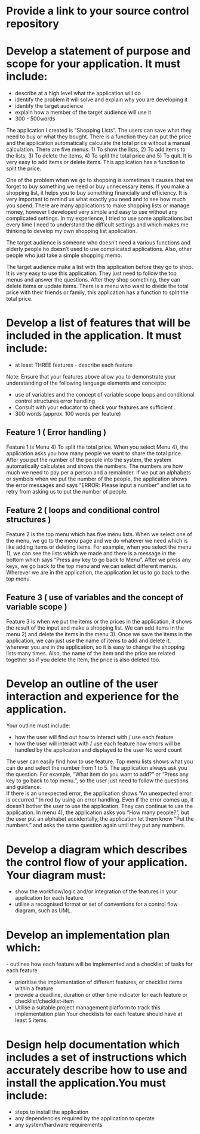 # Provide a link to your source control repository

# Develop a statement of purpose and scope for your application. It must include:
-  describe at a high level what the application will do
-  identify the problem it will solve and explain why you are developing it
- identify the target audience
- explain how a member of the target audience will use it
-   300 - 500words

The application I created is “Shopping Lists”. The users can save what they need to buy or what they bought. There is a function they can put the price and the application automatically calculate the total price without a manual calculation. There are five menus. 1) To show the lists, 2) To add items to the lists, 3) To delete the items, 4) To split the total price and 5) To quit. It is very easy to add items or delete items. This application has a function to split the price. 

One of the problem when we go to shopping is sometimes it causes that we forget to buy something we need or buy unnecessary items. If you make a shopping list, it helps you to buy something financially and efficiency. It is very important to remind us what exactly you need and to see how much you spend. There are many applications to make shopping lists or manage money, however I developed very simple and easy to use without any complicated settings. In my experience, I tried to use some applications but every time I need to understand the difficult settings and which makes me thinking to develop my own shopping list application.

The target audience is someone who doesn’t need a various functions and elderly people ho doesn’t used to use complicated applications. Also, other people who just take a simple shopping memo. 

The target audience make a list with this application before they go to shop. It is very easy to use this application. They just need to follow the top menus and answer the questions. After they shop something, they can delete items or update items.  There is a menu who want to divide the total price with their friends or family, this application has a function to split the total price. 


# Develop a list of features that will be included in the application. It must include:
- at least THREE features
- describe each feature

Note: Ensure that your features above allow you to demonstrate your understanding of the following language elements and concepts:
- use of variables and the concept of variable scope 
loops and conditional control structures
 error handling
- Consult with your educator to check your features are sufficient .
- 300 words (approx. 100 words per feature)

## Feature 1 ( Error handling )
Feature 1 is Menu 4) To split the total price. When you select Menu 4), the application asks you how many people we want to share the total price. After you put the number of the people into the system, the system automatically calculates and shows the numbers. The numbers are how much we need to pay per a person and a remainder. If we put an alphabets or symbols when we put the number of the people, the application shows the error messages and says “ERROR: Please input a number” and let us to retry from asking us to put the number of people.

## Feature 2 ( loops and conditional control structures )
Feature 2 is the top menu which has five menu lists. When we select one of the menu, we go to the menu page and we do whatever we need which is like adding items or deleting items. For example, when you select the menu 1), we can see the lists which we made and there is a message in the bottom which says “Press any key to go back to Menu”. After we press any keys, we go back to the  top menu and we can select different menus. Wherever we are in the application, the application let us to go back to the top menu.

## Feature 3 ( use of variables and the concept of variable scope )
Feature 3 is when we put the items or the prices in the application, it shows the result of the input and make a shopping list. We can add items in the menu 2) and delete the items in the menu 3). Once we save the items in the application, we can just use the name of items to add and delete it. wherever you are in the application, so it is easy to change the shopping lists many times. Also, the name of the item and the price are related together so if you delete the item, the price is also deleted too. 

# Develop an outline of the user interaction and experience for the application.
Your outline must include:
- how the user will find out how to interact with / use each feature
- how the user will interact with / use each feature
how errors will be handled by the application and displayed to the user
No word count

The user can easily find how to use feature. Top menu lists shows what you can do and select the number from 1 to 5. The application always ask you the question. For example, “What item do you want to add?” or “Press any key to go back to top menu.”, so the user just need to follow the questions and guidance.  
If there is an unexpected error, the application shows “An unexpected error is occurred.” In red by using an error handling. Even if the error comes up, it doesn’t bother the user to use the application. They can continue to use the application. In menu 4), the application asks you “How many people?”, but the user put an alphabet accidentally, the application let them know “Put the numbers.” and asks the same question again until they put any numbers.

# Develop a diagram which describes the control flow of your application. Your diagram must:
- show the workflow/logic and/or integration of the features in your application for each feature.
- utilise a recognised format or set of conventions for a control flow diagram, such as UML.
 
# Develop an implementation plan which:
- outlines how each feature will be implemented and a checklist of tasks for each feature
- prioritise the implementation of different features, or checklist items within a feature
- provide a deadline, duration or other time indicator for each feature or checklist/checklist-item
- Utilise a suitable project management platform to track this implementation plan
Your checklists for each feature should have at least 5 items.




# Design help documentation which includes a set of instructions which accurately describe how to use and install the application.You must include:
- steps to install the application
- any dependencies required by the application to operate
- any system/hardware requirements
